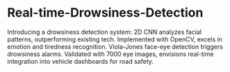 # Real-time-Drowsiness-Detection
Introducing a drowsiness detection system: 2D CNN analyzes facial patterns, outperforming existing tech. Implemented with OpenCV, excels in emotion and tiredness recognition. Viola-Jones face-eye detection triggers drowsiness alarms. Validated with 7000 eye images, envisions real-time integration into vehicle dashboards for road safety.
